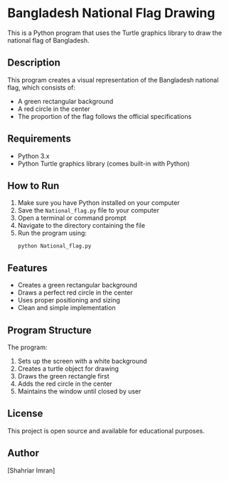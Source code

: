 # Bangladesh National Flag Drawing

This is a Python program that uses the Turtle graphics library to draw the national flag of Bangladesh.

## Description

This program creates a visual representation of the Bangladesh national flag, which consists of:
- A green rectangular background
- A red circle in the center
- The proportion of the flag follows the official specifications

## Requirements

- Python 3.x
- Python Turtle graphics library (comes built-in with Python)

## How to Run

1. Make sure you have Python installed on your computer
2. Save the `National_flag.py` file to your computer
3. Open a terminal or command prompt
4. Navigate to the directory containing the file
5. Run the program using:
   ```
   python National_flag.py
   ```

## Features

- Creates a green rectangular background
- Draws a perfect red circle in the center
- Uses proper positioning and sizing
- Clean and simple implementation

## Program Structure

The program:
1. Sets up the screen with a white background
2. Creates a turtle object for drawing
3. Draws the green rectangle first
4. Adds the red circle in the center
5. Maintains the window until closed by user

## License

This project is open source and available for educational purposes.

## Author

[Shahriar Imran] 